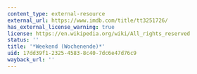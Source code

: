 ```yaml
---
content_type: external-resource
external_url: https://www.imdb.com/title/tt3251726/
has_external_license_warning: true
license: https://en.wikipedia.org/wiki/All_rights_reserved
status: ''
title: '*Weekend (Wochenende)*'
uid: 17dd39f1-2325-4583-8c40-7dc6e47d76c9
wayback_url: ''
---
```

